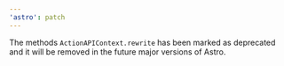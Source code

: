 ```yaml
---
'astro': patch
---
```


The methods `ActionAPIContext.rewrite` has been marked as deprecated and it will be removed in the future major versions of Astro.
